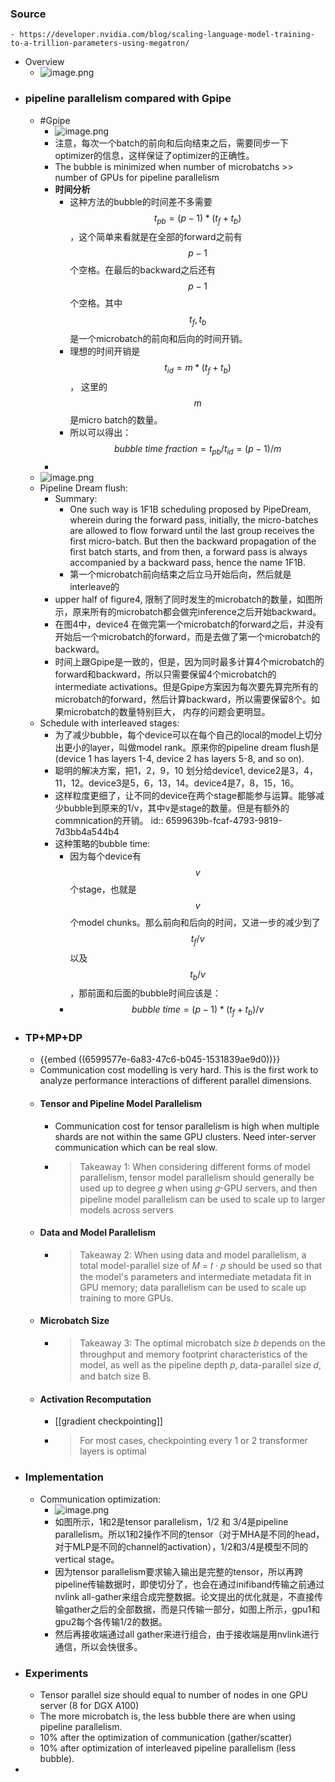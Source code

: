 ### Source
	- https://developer.nvidia.com/blog/scaling-language-model-training-to-a-trillion-parameters-using-megatron/
- Overview
	- ![image.png](../assets/image_1704549390993_0.png)
- ### pipeline parallelism compared with Gpipe
	- #Gpipe
		- ![image.png](../assets/image_1704549907454_0.png)
		- 注意，每次一个batch的前向和后向结束之后，需要同步一下optimizer的信息，这样保证了optimizer的正确性。
		- The bubble is minimized when number of microbatchs >> number of GPUs for pipeline parallelism
		- **时间分析**
			- 这种方法的bubble的时间差不多需要$$t_{pb} = (p-1)*(t_f + t_b)$$，这个简单来看就是在全部的forward之前有$$p-1$$个空格。在最后的backward之后还有$$p-1$$个空格。其中$$t_f, t_b$$是一个microbatch的前向和后向的时间开销。
			- 理想的时间开销是$$t_{id} = m * (t_f + t_b)$$， 这里的$$m$$是micro batch的数量。
			- 所以可以得出：$$bubble\ time\ fraction = t_{pb}/t_{id} = (p - 1)/m$$
		-
	- ![image.png](../assets/image_1704549959705_0.png)
	- Pipeline Dream flush:
		- Summary:
			- One such way is 1F1B scheduling proposed by PipeDream, wherein during the forward pass, initially, the micro-batches are allowed to flow forward until the last group receives the first micro-batch. But then the backward propagation of the first batch starts, and from then, a forward pass is always accompanied by a backward pass, hence the name 1F1B.
			- 第一个microbatch前向结束之后立马开始后向，然后就是interleave的
		- upper half of figure4, 限制了同时发生的microbatch的数量，如图所示，原来所有的microbatch都会做完inference之后开始backward。
		- 在图4中，device4 在做完第一个microbatch的forward之后，并没有开始后一个microbatch的forward，而是去做了第一个microbatch的backward。
		- 时间上跟Gpipe是一致的，但是，因为同时最多计算4个microbatch的forward和backward，所以只需要保留4个microbatch的intermediate activations。但是Gpipe方案因为每次要先算完所有的microbatch的forward，然后计算backward，所以需要保留8个。如果microbatch的数量特别巨大， 内存的问题会更明显。
	- Schedule with interleaved stages:
		- 为了减少bubble，每个device可以在每个自己的local的model上切分出更小的layer，叫做model rank。原来你的pipeline dream flush是(device 1 has layers 1-4, device 2 has layers 5-8, and so on).
		- 聪明的解决方案，把1，2，9，10 划分给device1, device2是3，4，11，12。device3是5，6，13，14。device4是7，8，15，16。
		- 这样粒度更细了，让不同的device在两个stage都能参与运算。能够减少bubble到原来的1/v，其中v是stage的数量。但是有额外的commnication的开销。
		  id:: 6599639b-fcaf-4793-9819-7d3bb4a544b4
		- 这种策略的bubble time:
			- 因为每个device有$$v$$个stage，也就是$$v$$个model chunks。那么前向和后向的时间，又进一步的减少到了$$t_f/v$$以及$$t_b/v$$，那前面和后面的bubble时间应该是：
			- $$bubble\ time = (p-1)*(t_f+t_b)/v$$
- ### TP+MP+DP
	- {{embed ((6599577e-6a83-47c6-b045-1531839ae9d0))}}
	- Communication cost modelling is very hard. This is the first work to analyze performance interactions of different parallel dimensions.
	- #### Tensor and Pipeline Model Parallelism
		- Communication cost for tensor parallelism is high when multiple shards are not within the same GPU clusters. Need inter-server communication which can be real slow.
		- > Takeaway 1: When considering different forms of model parallelism, tensor model parallelism should generally be used up to degree 𝑔 when using 𝑔-GPU servers, and then pipeline model parallelism can be used to scale up to larger models across servers
	- #### Data and Model Parallelism
		- > Takeaway 2: When using data and model parallelism, a total model-parallel size of 𝑀 = 𝑡 · 𝑝 should be used so that the model's parameters and intermediate metadata fit in GPU memory; data parallelism can be used to scale up training to more GPUs.
	- #### Microbatch Size
		- > Takeaway 3: The optimal microbatch size 𝑏 depends on the throughput and memory footprint characteristics of the model, as well as the pipeline depth 𝑝, data-parallel size 𝑑, and batch size B.
	- #### Activation Recomputation
		- [[gradient checkpointing]]
		- > For most cases, checkpointing every 1 or 2 transformer layers is optimal
- ### Implementation
	- Communication optimization:
		- ![image.png](../assets/image_1704605138742_0.png)
		- 如图所示，1和2是tensor parallelism，1/2 和 3/4是pipeline parallelism。所以1和2操作不同的tensor（对于MHA是不同的head，对于MLP是不同的channel的activation），1/2和3/4是模型不同的vertical stage。
		- 因为tensor parallelism要求输入输出是完整的tensor，所以再跨pipeline传输数据时，即使切分了，也会在通过inifiband传输之前通过nvlink all-gather来组合成完整数据。论文提出的优化就是，不直接传输gather之后的全部数据，而是只传输一部分，如图上所示，gpu1和gpu2每个各传输1/2的数据。
		- 然后再接收端通过all gather来进行组合，由于接收端是用nvlink进行通信，所以会快很多。
- ### Experiments
	- Tensor parallel size should equal to number of nodes in one GPU server (8 for DGX A100)
	- The more microbatch is, the less bubble there are when using pipeline parallelism.
	- 10% after the optimization of communication (gather/scatter)
	- 10% after optimization of interleaved pipeline parallelism (less bubble).
-
